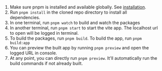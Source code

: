 1. Make sure pnpm is installed and available globally. See [installation](https://pnpm.io/installation).
2. Run `pnpm install` in the cloned repo directory to install all dependencies.
3. In one terminal, run `pnpm watch` to build and watch the packages
4. In another terminal, run `pnpm start` to start the vite app. The localhost url to open will be logged in terminal.
5. To build the packages, run `pnpm build`. To build the app, run `pnpm build:app`
6. You can preview the built app by running `pnpm preview` and open the logged URL in console.
7. At any point, you can directly run `pnpm preview`. It'll automatically run the build commands if not already built.
